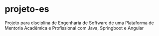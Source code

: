 # projeto-es
Projeto para disciplina de Engenharia de Software de uma Plataforma de Mentoria Acadêmica e Profissional com Java, Springboot e Angular
